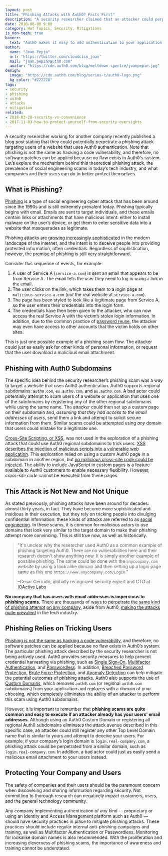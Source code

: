 ```yaml
---
layout: post
title: "Phishing Attacks with Auth0? Facts First"
description: "A security researcher claimed that an attacker could perpetrate a phishing scam that could target a company using the Auth0 platform based on domain. Learn about this attack, the prevalence of phishing in the industry, and how to mitigate these scams."
date: 2018-06-08 9:00
category: Hot Topics, Security, Mitigations
is_non-tech: true
banner:
  text: "Auth0 makes it easy to add authentication to your application."
author:
  name: "Joan Pepin"
  url: "https://twitter.com/cloudciso_joan"
  mail: "joan.pepin@auth0.com"
  avatar: "https://cdn.auth0.com/blog/meltdown-spectre/joanpepin.jpg"
design:
  image: "https://cdn.auth0.com/blog/series-c/auth0-logo.png"
  bg_color: "#222228"
tags:
- security
- phishing
- auth0
- attacks
- mitigation
related:
- 2018-03-28-security-vs-convenience
- 2017-11-03-how-to-protect-yourself-from-security-oversights
---
```


A security researcher working for another company recently published a blog post stating that they could potentially perpetrate a phishing attack targeting users of a website that uses Auth0 authentication. Note that phishing is not the same as hacking a code vulnerability, and therefore, no software patches can be applied because no flaw exists in Auth0's system. Let’s explore the mechanism behind this theoretical phishing attack, the prevalence of social engineering scams in today’s tech industry, and what companies and their users can do to better protect themselves.

## What is Phishing?

[Phishing](https://www.csoonline.com/article/2117843/phishing/what-is-phishing-how-this-cyber-attack-works-and-how-to-prevent-it.html) is a type of social engineering cyber attack that has been around since the 1990s and is still extremely prevalent today. Phishing typically begins with email. Emails are sent to target individuals, and these emails contain links or attachments that have malicious intent: either to install malware on the user’s device, or get them to enter sensitive data into a website that masquerades as legitimate.

Phishing attacks are [growing increasingly sophisticated](https://www.menlosecurity.com/blog/from-your-account-is-deactivated-to-oauth-the-evolution-of-phishing) in the modern landscape of the internet, and the intent is to deceive people into providing protected information, often credentials. Regardless of sophistication, however, the premise of phishing is still very straightforward. 

Consider this sequence of events, for example:

1. A user of Service A (`service-a.com`) is sent an email that appears to be from Service A. The email tells the user they need to log in using a link in the email.
2. The user clicks on the link, which takes them to a login page at `malicious-service-a.com` (_not_ the real website at `service-a.com`).
3. The page has been styled to look like a legitimate page from Service A, so the user enters their credentials into the login form.
4. The credentials have then been given to the attacker, who can now access the real Service A with the victim’s stolen login information. In addition, due to the common practice of [password reuse](https://www.troyhunt.com/password-reuse-credential-stuffing-and-another-1-billion-records-in-have-i-been-pwned/), the attacker may even have access to other accounts that the victim holds on other sites.

This is just one possible example of a phishing scam flow. The attacker could just as easily ask for other kinds of personal information, or request that the user download a malicious email attachment.

## Phishing with Auth0 Subdomains

The specific idea behind the security researcher’s phishing scam was a way to target a website that uses Auth0 authentication. Auth0 supports regional subdomains: `auth0.com`, `eu.auth0.com`, and `au.auth0.com`. A bad actor could potentially attempt to scam users of a website or application that uses one of the subdomains by registering any of the other regional subdomains while using the same name. The attacker could then set up a custom page on their subdomain and, _assuming that they had access to the email addresses of users_, send them a link and attempt to solicit secure information from them. Similar scams could be attempted using _any_ domain that users could mistake for a legitimate one.

<a href="https://www.owasp.org/index.php/Cross-site_Scripting_(XSS)">Cross-Site Scripting, or XSS</a>, was not used in the exploration of a phishing attack that could use Auth0 regional subdomains to trick users. [XSS describes the injection of malicious scripts into a vulnerable web application](https://www.incapsula.com/web-application-security/cross-site-scripting-xss-attacks.html). This exploration relied on using a custom Auth0 page in a subdomain in another region, but [no malicious cross-site code could be injected](https://auth0.com/docs/hosted-pages#why-use-hosted-pages). The ability to include JavaScript in custom pages is a feature available to Auth0 customers to enable necessary flexibility. However, _cross-site code_ cannot be executed from these pages.

## This Attack is Not New and Not Unique

As stated previously, phishing attacks have been around for decades: almost thirty years, in fact. They have become more sophisticated and insidious in their execution, but they rely on tricking people into divulging confidential information: these kinds of attacks are referred to as <a href="https://en.wikipedia.org/wiki/Social_engineering_(security)">social engineering</a>. In these scams, it is common for malicious actors to use domains that look very similar to the target domain to make their phishing attempt more convincing. This is still true now, as well as historically.

> "It's unclear why the researcher used Auth0 as a common example of phishing targeting Auth0. There are no vulnerabilities here and their research doesn't show anything new. It is simply another example of possible phishing. The same could be done with the `anycompany.com` website by using a look alike domain and then setting up a login page same as this one `https://www.anycompamy.com/Login`."
>
> –Cesar Cerrudo, globally recognized security expert and CTO at [IOActive Labs](https://ioactive.com/)

**No company that has users with email addresses is impervious to phishing scams.** There are thousands of ways to perpetrate the [same kind of phishing attempt](https://auth0.com/blog/all-you-need-to-know-about-the-google-docs-phishing-attack/) [on any company](https://www.justice.gov/usao-sdny/pr/lithuanian-man-arrested-theft-over-100-million-fraudulent-email-compromise-scheme), aside from Auth0, [making the attacks quite prevalent](https://www.tripwire.com/state-of-security/security-data-protection/three-quarters-organizations-experienced-phishing-attacks-2017-report-uncovers/) in the tech industry.

## Phishing Relies on Tricking Users

[Phishing is not the same as hacking a code vulnerability](https://blog.varonis.com/whats-difference-hacking-phishing/), and therefore, no software patches can be applied because no flaw exists in Auth0’s system. The particular phishing attack described by the security researcher is not being actively used. Auth0 provides security measures to help prevent credential harvesting via phishing, such as [Single Sign-On](https://auth0.com/docs/sso/current), [Multifactor Authentication](https://auth0.com/learn/get-started-with-mfa/), and [Passwordless](https://auth0.com/passwordless). In addition, [Breached Password Protection](https://auth0.com/breached-passwords), [Brute Force Protection](https://auth0.com/docs/anomaly-detection#brute-force-protection), and [Anomaly Detection](https://auth0.com/docs/anomaly-detection) can help mitigate the potential outcomes of phishing attacks. Auth0 also supports the use of [Custom Domains](https://auth0.com/docs/custom-domains), which removes `auth0.com` (or regional `auth0.com` subdomains) from your application and replaces with a domain of your choosing, which completely eliminates the ability of an attacker to perform this scam using Auth0 subdomains.

However, it is important to remember that **phishing scams are quite common and easy to execute if an attacker already has your users’ email addresses**. Although using an Auth0 Custom Domain or registering all regional Auth0 subdomains eliminates the attack avenue described in this specific case, an attacker could still register any other Top Level Domain name that is similar to yours and attempt to deceive your users. For example, if your company’s login domain is `login.real-company.com`, a phishing attack could be perpetrated from a similar domain, such as `login.rea1-company.com`. In addition, a bad actor could just as easily send a malicious email attachment to your users instead.

## Protecting Your Company and Users

The safety of companies and their users should be the paramount concern when discovering and sharing information regarding security. Not committing to thorough research can negatively impact customers, users, and the general technology community. 

Any company implementing authentication of any kind — proprietary or using an Identity and Access Management platform such as Auth0 — should have security practices in place to mitigate phishing attacks. These practices should include regular internal anti-phishing campaigns and training, as well as Multifactor Authentication or Passwordless. Monitoring for lookalike domain names is also recommended. With the proliferation and increasing cleverness of phishing scams, the importance of awareness and training cannot be understated.